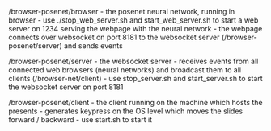 /browser-posenet/browser
    - the posenet neural network, running in browser
    - use ./stop_web_server.sh and start_web_server.sh to start a web server on 1234 serving the webpage with the neural network
    - the webpage connects over websocket on port 8181 to the websocket server (/browser-posenet/server) and sends events

/browser-posenet/server
    - the websocket server
    - receives events from all connected web browsers (neural networks) and broadcast them to all clients (/browser-net/client)
    - use stop_server.sh and start_server.sh to start the websocket server on port 8181

/browser-posenet/client
    - the client running on the machine which hosts the presents 
    - generates keypress on the OS level which moves the slides forward / backward
    - use start.sh to start it